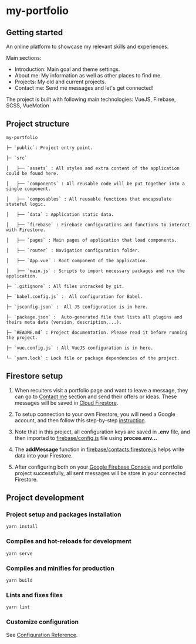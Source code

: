 # my-portfolio

## Getting started 
An online platform to showcase my relevant skills and experiences.

Main sections: 
- Introduction: Main goal and theme settings.
- About me: My information as well as other places to find me.
- Projects: My old and current projects.
- Contact me: Send me messages and let's get connected!

The project is built with following main technologies: VueJS, Firebase, SCSS, VueMotion 

## Project structure
  `my-portfolio`
  
    ├─ `public`: Project entry point.
    
    ├─ `src`
    
    │   ├── `assets` : All styles and extra content of the application could be found here.
    
    │   ├── `components` : All reusable code will be put together into a single component.
    
    │   ├── `composables` : All reusable functions that encapsulate stateful logic.
    
    │   ├── `data` : Application static data.
    
    │   ├── `firebase` : Firebase configurations and functions to interact with Firestore.
    
    │   ├── `pages` : Main pages of application that load components.
    
    │   ├── `router` : Navigation configuration folder.

    │   ├── `App.vue` : Root component of the application.
    
    │   ├── `main.js` : Scripts to import necessary packages and run the application.
    
    ├─ `.gitignore` : All files untracked by git.
    
    ├─ `babel.config.js` :  All configuration for Babel.
    
    ├─ `jsconfig.json` :  All JS configuration is in here.
    
    ├─ `package.json` :  Auto-generated file that lists all plugins and theirs meta data (version, description,...).
    
    ├─ `README.md` : Project documentation. Please read it before running the project.
    
    ├─ `vue.config.js` : All VueJS configuration is in here.
    
    └─ `yarn.lock` : Lock file or package dependencies of the project.

## Firestore setup 
1. When recuiters visit a portfolio page and want to leave a message, they can go to [Contact me][contact-me] section and send their offers or ideas. These messages will be saved in [Cloud Firestore][cloud-firestore].

2. To setup connection to your own Firestore, you will need a Google account, and then follow this step-by-step [instruction][firestore-instruction].

3. Note that in this project, all configuration keys are saved in __.env__ file, and then imported to [firebase/config.js][firebase-config-file] file using __procee.env...__

4. The __addMessage__ function in [firebase/contacts.firestore.js][contacts-file] helps write data into your Firestore.

5. After configuring both on your [Google Firebase Console][firebase-console] and portfolio project successfully, all sent messages will be store in your connected Firestore.

## Project development
### Project setup and packages installation
```
yarn install
```
### Compiles and hot-reloads for development
```
yarn serve
```
### Compiles and minifies for production
```
yarn build
```
### Lints and fixes files
```
yarn lint
```
### Customize configuration
See [Configuration Reference](https://cli.vuejs.org/config/).

[contact-me]: https://thugiang61.github.io/home#contact-me
[cloud-firestore]: https://firebase.google.com/docs/firestore
[firestore-instruction]: https://firebase.google.com/docs/firestore/quickstart
[firebase-config-file]: https://github.com/thugiang61/thugiang61.github.io/blob/master/src/firebase/config.js
[contacts-file]: https://github.com/thugiang61/thugiang61.github.io/blob/master/src/firebase/contacts.firestore.js
[firebase-console]: https://console.firebase.google.com/u/0/
